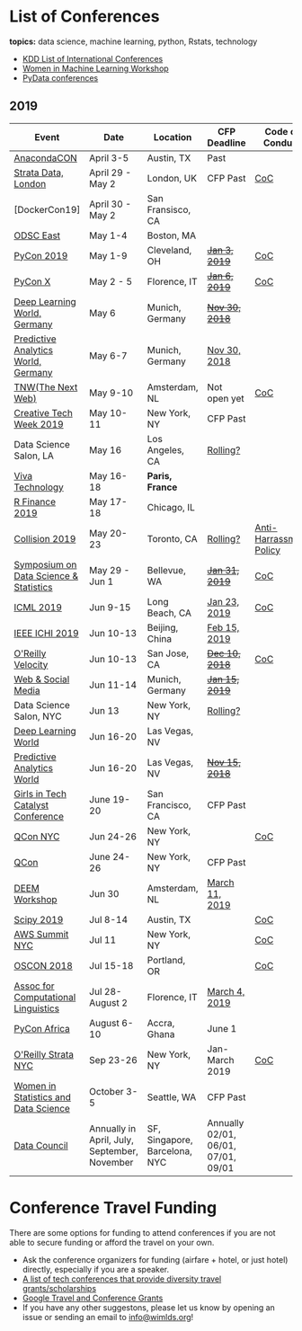 # List of Conferences
**topics:**  data science, machine learning, python, Rstats, technology

* [KDD List of International Conferences](https://www.kdnuggets.com/meetings/)
* [Women in Machine Learning Workshop](http://wimlworkshop.org/events/)
* [PyData conferences](https://pydata.org/events.html)


## 2019

| Event   | Date  | Location | CFP Deadline | Code of Conduct | Note |
|----|----|----|----|----|----|
| [AnacondaCON](https://anacondacon.io/) | April 3-5 | Austin, TX | Past |  | |
| [Strata Data, London](https://conferences.oreilly.com/strata/strata-eu) | April 29 - May 2 | London, UK | CFP Past | [CoC](https://www.oreilly.com/conferences/code-of-conduct.html) | |
| [DockerCon19] | April 30 - May 2 | San Fransisco, CA | | | |
| [ODSC East](https://odsc.com/boston) | May 1-4| Boston, MA | | | |
| [PyCon 2019](https://us.pycon.org/2019/) | May 1-9| Cleveland, OH | ~~[Jan 3, 2019](https://us.pycon.org/2019/speaking/talks/)~~ | [CoC](https://us.pycon.org/2019/about/code-of-conduct/) | |
| [PyCon X](https://www.pycon.it/en/) | May 2 - 5   | Florence, IT  | ~~[Jan 6, 2019](https://www.pycon.it/en/call-for-proposals/)~~ | [CoC](https://www.pycon.it/en/code-conduct/) |   |
| [Deep Learning World, Germany](https://deeplearningworld.de/call-for-speakers/) | May 6 | Munich, Germany | ~~[Nov 30, 2018](https://deeplearningworld.de/call-for-speakers/)~~ | | |
| [Predictive Analytics World, Germany](https://predictiveanalyticsworld.de/en/industry4-0/muenchen2019/) | May 6-7 | Munich, Germany | [Nov 30, 2018](https://predictiveanalyticsworld.de/en/industry4-0/call-for-speaker/) | | |
| [TNW(The Next Web)](https://thenextweb.com/conference/) | May 9-10 | Amsterdam, NL | Not open yet | [CoC](https://thenextweb.com/conference/code-of-conduct) | |
| [Creative Tech Week 2019](https://ctw2019conference.eventbrite.com/?aff=WiMLDS&afu=180567599891) | May 10-11 | New York, NY | CFP Past |  | early bird tix as low was $35/day |
| Data Science Salon, LA | May 16 | Los Angeles, CA | [Rolling?]( https://formulatedby.typeform.com/to/cNIXwj) | | |
| [Viva Technology](https://vivatechnology.com) | May 16-18 | **Paris, France** | | | |
| [R Finance 2019](http://www.rinfinance.com/) | May 17-18 | Chicago, IL | | | |
| [Collision 2019](https://collisionconf.com/) | May 20-23 | Toronto, CA | [Rolling?](https://collisionconf.com/speaker-application) | [Anti-Harrassment Policy](https://collisionconf.com/anti-harassment-policy) | |
| [Symposium on Data Science & Statistics](http://ww2.amstat.org/meetings/sdss/2019/) | May 29 - Jun 1 | Bellevue, WA | ~~[Jan 31, 2019](http://ww2.amstat.org/meetings/sdss/2019/submitanabstract.cfm)~~ | [CoC](http://ww2.amstat.org/meetings/sdss/2019/conductpolicy.cfm) | |
| [ICML 2019](https://icml.cc) | Jun 9-15 | Long Beach, CA | [Jan 23, 2019](https://icml.cc/Conferences/2019/CallForPapers) | [CoC](https://icml.cc/public/CodeOfConduct)| |
| [IEEE ICHI 2019](http://www.ieee-ichi.org/) | Jun 10-13 | Beijing, China | [Feb 15, 2019](http://www.ieee-ichi.org/call_for_papers.html) | | |
| [O'Reilly Velocity](https://conferences.oreilly.com/velocity/vl-ca) | Jun 10-13 | San Jose, CA | ~~[Dec 10, 2018](https://conferences.oreilly.com/velocity/vl-ca/public/cfp/690)~~ | [CoC](https://www.oreilly.com/conferences/code-of-conduct.html) | |
| [Web & Social Media](https://www.icwsm.org/2019/index.php) | Jun 11-14 | Munich, Germany | ~~[Jan 15, 2019](https://www.icwsm.org/2019/submitting/call-for-papers/)~~ | | |
| Data Science Salon, NYC | Jun 13 | New York, NY | [Rolling?](https://formulatedby.typeform.com/to/cNIXwj) | | |
| [Deep Learning World](https://www.deeplearningworld.com/) | Jun 16-20 | Las Vegas, NV | | | |
| [Predictive Analytics World](https://www.predictiveanalyticsworld.com/industry40/2019/) | Jun 16-20 | Las Vegas, NV | ~~[Nov 15, 2018](https://www.predictiveanalyticsworld.com/submit/)~~ | | |
| [Girls in Tech Catalyst Conference](https://catalystsf.girlsintech.org/) | June 19-20 | San Francisco, CA | CFP Past |  | 15% off code: CATALYSTCOMMUNITY |
| [QCon NYC](https://qconnewyork.com/) | Jun 24-26 | New York, NY |  | [CoC](https://qconnewyork.com/code-conduct-0) | |
| [QCon](https://qconnewyork.com/?utm_source=usergroup&utm_medium=email&utm_campaign=WiMLDSQConNY19) | June 24-26 | New York, NY | CFP Past |  | $100 off code: WiMLDSQConNY19|
| [DEEM Workshop](http://deem-workshop.org/#about) | Jun 30 | Amsterdam, NL | [March 11, 2019](http://deem-workshop.org/#about) | | |
| [Scipy 2019](https://www.scipy2019.scipy.org) | Jul 8-14 | Austin, TX |  | [CoC](https://www.scipy2019.scipy.org/code-of-conduct) | |
| [AWS Summit NYC](https://aws.amazon.com/events/summits/new-york/) | Jul 11 | New York, NY |  | [CoC](https://aws.amazon.com/codesofconduct/) | |
| [OSCON 2018](https://conferences.oreilly.com/oscon/oscon-or) | Jul 15-18 | Portland, OR  |  | [CoC](https://www.oreilly.com/conferences/code-of-conduct.html) | |
| [Assoc for Computational Linguistics](http://www.acl2019.org/EN/index.xhtml) | Jul 28-August 2 | Florence, IT | [March 4, 2019](http://www.acl2019.org/EN/call-for-papers.xhtml) |  | |
| [PyCon Africa](https://africa.pycon.org/speaking/) | August 6-10 | Accra, Ghana | June 1 |  | |
| [O'Reilly Strata NYC](https://conferences.oreilly.com/strata/strata-ny) | Sep 23-26 | New York, NY | Jan-March 2019 | [CoC](https://www.oreilly.com/conferences/code-of-conduct.html) | |
| [Women in Statistics and Data Science](https://ww2.amstat.org/meetings/wsds/2019/conferenceinfo.cfm) | October 3-5 | Seattle, WA | CFP Past |  | |
| [Data Council](https://www.datacouncil.ai/call-for-proposals) | Annually in April, July, September, November | SF, Singapore, Barcelona, NYC | Annually 02/01, 06/01, 07/01, 09/01 |  | |

# Conference Travel Funding

There are some options for funding to attend conferences if you are not able to secure funding or afford the travel on your own.

- Ask the conference organizers for funding (airfare + hotel, or just hotel) directly, especially if you are a speaker.
- [A list of tech conferences that provide diversity travel grants/scholarships](https://github.com/fvcproductions/diversify-me)
- [Google Travel and Conference Grants](https://buildyourfuture.withgoogle.com/scholarships/google-travel-and-conference-grants/#!?detail-content-tabby_activeEl=overview)
- If you have any other suggestons, please let us know by opening an issue or sending an email to info@wimlds.org!
